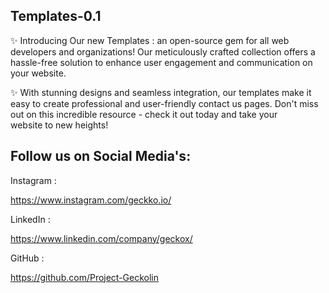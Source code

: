 ## Templates-0.1

✨ Introducing Our new Templates : an open-source gem for all web developers and organizations! Our meticulously crafted collection offers a hassle-free solution to enhance user engagement and communication on your website.

✨ With stunning designs and seamless integration, our templates make it easy to create professional and user-friendly contact us pages. Don't miss out on this incredible resource - check it out today and take your website to new heights!

## Follow us on Social Media's: 

Instagram :

https://www.instagram.com/geckko.io/

LinkedIn :

https://www.linkedin.com/company/geckox/

GitHub :

https://github.com/Project-Geckolin
